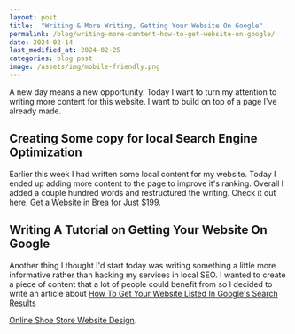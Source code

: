 ```yaml
---
layout: post
title:  "Writing & More Writing, Getting Your Website On Google"
permalink: /blog/writing-more-content-how-to-get-website-on-google/
date: 2024-02-14
last_modified_at: 2024-02-25
categories: blog post
image: /assets/img/mobile-friendly.png
--- 
```


A new day means a new opportunity. Today I want to turn my attention to writing more content for this website. I want to build on top of a page I've already made. 
 
## Creating Some copy for local Search Engine Optimization
Earlier this week I had written some local content for my website. Today I ended up adding more content to the page to improve it's ranking.  Overall I added a couple hundred words and restructured the writing. Check it out here, <a href="/brea-california/get-website-$199/" target="_blank">Get a Website in Brea for Just $199</a>.

## Writing A Tutorial on Getting Your Website On Google
Another thing I thought I'd start today was writing something a little more informative rather than hacking my services in local SEO.
I wanted to create a piece of content that a lot of people could benefit from so I decided to write an article about <a href="/tutorials/search-engine-optimization/how-to-get-your-website-listed-in-google/" target=")blank">How To Get Your Website Listed In Google's Search Results</a>

<a href="/blog/get-website-$199/" target="_blank">Online Shoe Store Website Design</a>.